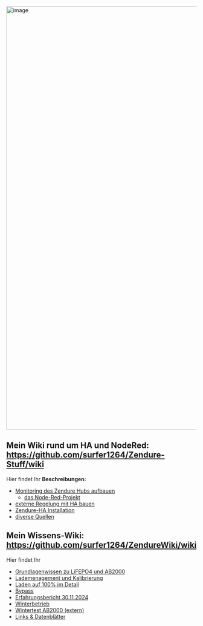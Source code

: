 
<img width="1118" alt="image" src="https://github.com/user-attachments/assets/9d3821af-6bda-42b6-95e7-b6a41e40c868" />



## Mein Wiki rund um HA und NodeRed: https://github.com/surfer1264/Zendure-Stuff/wiki
Hier findet Ihr
**Beschreibungen:**
* [Monitoring des Zendure Hubs aufbauen](https://github.com/surfer1264/Zendure-Stuff/wiki/AB2000-Überwachung-mit-HA-und-NodeRed)
  * [das Node-Red-Projekt](https://github.com/surfer1264/Zendure-Stuff/wiki/Das-Node-Red-Projekt)
* [externe Regelung mit HA bauen](https://github.com/surfer1264/Zendure-Stuff/wiki/Regelung-zur-Nulleinspeisung-Nullbezug)
* [Zendure-HA Installation](https://github.com/surfer1264/Zendure-Stuff/wiki/Install-Zendure-HA-(SF1200))
* [diverse Quellen](https://github.com/surfer1264/Zendure-Stuff/wiki/Linksammlung)

  
## Mein Wissens-Wiki: https://github.com/surfer1264/ZendureWiki/wiki
Hier findet Ihr 
* [Grundlagenwissen zu LiFEPO4 und AB2000](https://github.com/surfer1264/ZendureWiki/wiki/Der-AB2000)
* [Lademenagement und Kalibrierung](https://github.com/surfer1264/ZendureWiki/wiki/Lademanagement-und-Kalibrierung)
* [Laden auf 100% im Detail](https://github.com/surfer1264/ZendureWiki/wiki/Laden-auf-100%25-‐-Details)
* [Bypass](https://github.com/surfer1264/Zendurewiki/wiki/ByPass)
* [Erfahrungsbericht 30.11.2024](https://github.com/surfer1264/ZendureWiki/wiki/Erfahrungsbericht-30.11.2024)
* [Winterbetrieb](https://github.com/surfer1264/ZendureWiki/wiki/Winterbetrieb)
* [Wintertest AB2000 (extern)](https://www.smartzone.de/zendure-ab2000-akku-test/)
* [Links & Datenblätter](https://github.com/surfer1264/ZendureWiki/wiki/Links)
